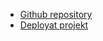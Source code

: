 - [Github repository](https://github.com/Junoxy/FlagApp/tree/v3)
- [Deployat projekt](https://661ea7b58ce25d3455561c7e--timely-concha-a48fad.netlify.app/)
